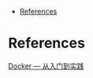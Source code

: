 <!-- MarkdownTOC -->

- [References](#references)

<!-- /MarkdownTOC -->


# References
[Docker — 从入门到实践](https://yeasy.gitbooks.io/docker_practice/content/)<br/>

[]()<br/>

[]()<br/>

[]()<br/>

[]()<br/>

[]()<br/>
